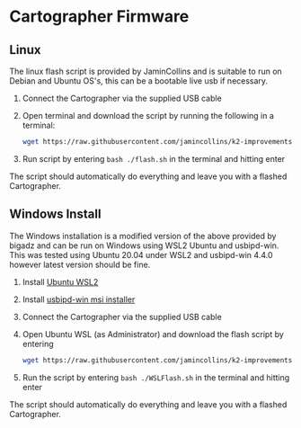 # Cartographer Firmware

## Linux

The linux flash script is provided by JaminCollins and is suitable to run on Debian and Ubuntu OS's, this can be a bootable live usb if necessary.

1. Connect the Cartographer via the supplied USB cable
2. Open terminal and download the script by running the following in a terminal:

    ```bash
    wget https://raw.githubusercontent.com/jamincollins/k2-improvements/refs/heads/main/features/cartographer/firmware/flash.sh
    ```

3. Run script by entering `bash ./flash.sh` in the terminal and hitting enter

The script should automatically do everything and leave you with a flashed Cartographer.

## Windows Install

The Windows installation is a modified version of the above provided by bigadz and can be run on Windows using WSL2 Ubuntu and usbipd-win. This was tested using Ubuntu 20.04 under WSL2 and usbipd-win 4.4.0 however latest version should be fine.

1. Install [Ubuntu WSL2](https://documentation.ubuntu.com/wsl/en/latest/howto/install-ubuntu-wsl2/)
2. Install [usbipd-win msi installer](https://github.com/dorssel/usbipd-win/releases)
3. Connect the Cartographer via the supplied USB cable
4. Open Ubuntu WSL (as Administrator) and download the flash script by entering

    ```bash
    wget https://raw.githubusercontent.com/jamincollins/k2-improvements/refs/heads/main/features/cartographer/firmware/WSLFlash.sh
    ```

5. Run the script by entering `bash ./WSLFlash.sh` in the terminal and hitting enter

The script should automatically do everything and leave you with a flashed Cartographer.
